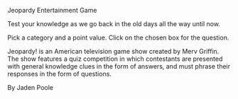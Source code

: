 Jeopardy Entertainment Game

Test your knowledge as we go back in the old days all the way until now. 


Pick a category and a point value.
Click on the chosen box for the question.

Jeopardy! is an American television game show created by Merv Griffin. The show features a quiz competition in which contestants are presented with general knowledge clues in the form of answers, and must phrase their responses in the form of questions.

By Jaden Poole